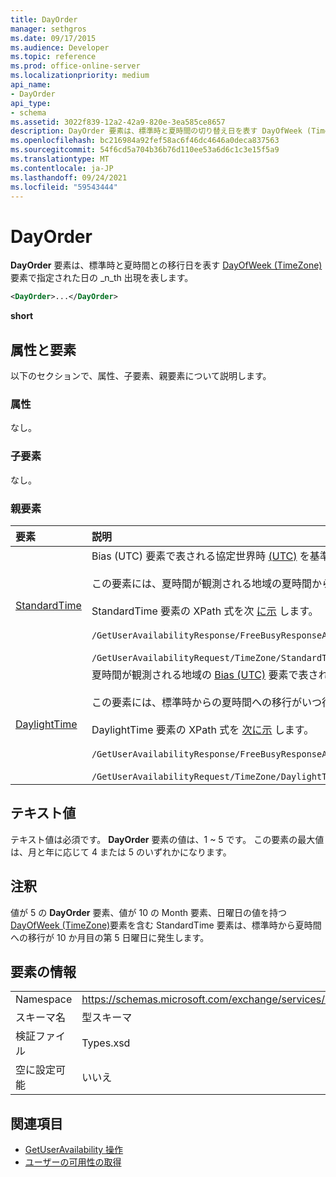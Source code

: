 ```yaml
---
title: DayOrder
manager: sethgros
ms.date: 09/17/2015
ms.audience: Developer
ms.topic: reference
ms.prod: office-online-server
ms.localizationpriority: medium
api_name:
- DayOrder
api_type:
- schema
ms.assetid: 3022f839-12a2-42a9-820e-3ea585ce8657
description: DayOrder 要素は、標準時と夏時間の切り替え日を表す DayOfWeek (TimeZone) 要素で指定された日の n 番目の出現を表します。
ms.openlocfilehash: bc216984a92fef58ac6f46dc4646a0deca837563
ms.sourcegitcommit: 54f6cd5a704b36b76d110ee53a6d6c1c3e15f5a9
ms.translationtype: MT
ms.contentlocale: ja-JP
ms.lasthandoff: 09/24/2021
ms.locfileid: "59543444"
---
```

# <a name="dayorder"></a>DayOrder

**DayOrder** 要素は、標準時と夏時間との移行日を表す [DayOfWeek (TimeZone)](dayofweek-timezone.md)要素で指定された日の _n_th 出現を表します。 
  
```xml
<DayOrder>...</DayOrder>
```

**short**

## <a name="attributes-and-elements"></a>属性と要素

以下のセクションで、属性、子要素、親要素について説明します。
  
### <a name="attributes"></a>属性

なし。
  
### <a name="child-elements"></a>子要素

なし。
  
### <a name="parent-elements"></a>親要素

|**要素**|**説明**|
|:-----|:-----|
|[StandardTime](standardtime.md) <br/> | Bias (UTC) 要素で表される協定世界時 [(UTC)](bias-utc.md) を基準にした時刻からのオフセットを表します。<br/><br/>この要素には、夏時間が観測される地域の夏時間からの標準時への移行に関する情報も含みます。<br/><br/>StandardTime 要素の XPath 式を次 [に示](standardtime.md) します。<br/><br/>`/GetUserAvailabilityResponse/FreeBusyResponseArray/FreeBusyResponse/FreeBusyView/WorkingHours/TimeZone/StandardTime`<br/><br/>`/GetUserAvailabilityRequest/TimeZone/StandardTime` <br/> |
|[DaylightTime](daylighttime.md) <br/> | 夏時間が観測される地域の [Bias (UTC)](bias-utc.md) 要素で表される UTC からの相対時間からのオフセットを表します。<br/><br/>この要素には、標準時からの夏時間への移行がいつ行われるかについての情報も含みます。<br/><br/>DaylightTime 要素の XPath 式を [次に示](daylighttime.md) します。<br/><br/>`/GetUserAvailabilityResponse/FreeBusyResponseArray/FreeBusyResponse/FreeBusyView/WorkingHours/TimeZone/DaylightTime`<br/><br/>`/GetUserAvailabilityRequest/TimeZone/DaylightTime` <br/> |
   
## <a name="text-value"></a>テキスト値

テキスト値は必須です。 **DayOrder** 要素の値は、1 ~ 5 です。 この要素の最大値は、月と年に応じて 4 または 5 のいずれかになります。 
  
## <a name="remarks"></a>注釈

値が 5 の **DayOrder** 要素、値が 10 [](month.md)の Month 要素、日曜日の値を持つ [DayOfWeek (TimeZone)](dayofweek-timezone.md)要素を含む StandardTime 要素は、標準時から夏時間への移行が 10 か月目の第 5 日曜日に発生します。 [](standardtime.md) 
  
## <a name="element-information"></a>要素の情報

|||
|:-----|:-----|
|Namespace  <br/> |https://schemas.microsoft.com/exchange/services/2006/types  <br/> |
|スキーマ名  <br/> |型スキーマ  <br/> |
|検証ファイル  <br/> |Types.xsd  <br/> |
|空に設定可能  <br/> |いいえ  <br/> |
   
## <a name="see-also"></a>関連項目

- [GetUserAvailability 操作](getuseravailability-operation.md)
- [ユーザーの可用性の取得](https://msdn.microsoft.com/library/d4133fcb-9b0f-4e6b-aadf-a389da83516a%28Office.15%29.aspx)

